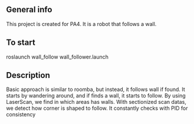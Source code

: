 ## General info
This project is created for PA4. It is a robot that follows a wall.

## To start
roslaunch wall_follow wall_follower.launch

## Description
 Basic approach is similar to roomba, but instead, it follows wall if found.
 It starts by wandering around, and if finds a wall, it starts to follow.
 By using LaserScan, we find in which areas has walls. With sectionized scan datas, we detect how corner is shaped to follow.
 It constantly checks with PID for consistency
 
